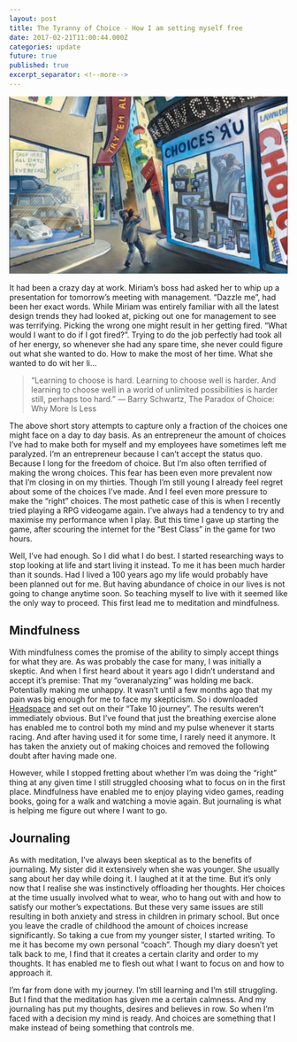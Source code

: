 ```yaml
---
layout: post
title: The Tyranny of Choice - How I am setting myself free
date: 2017-02-21T11:00:44.000Z
categories: update
future: true
published: true
excerpt_separator: <!--more-->
---
```


<img src="/images/fulls/chaos.png" class="fit image"> 

It had been a crazy day at work. Miriam’s boss had asked her to whip up a presentation for tomorrow’s meeting with management. “Dazzle me”, had been her exact words. While Miriam was entirely familiar with all the latest design trends they had looked at, picking out one for management to see was terrifying. Picking the wrong one might result in her getting fired. “What would I want to do if I got fired?”. Trying to do the job perfectly had took all of her energy, so whenever she had any spare time, she never could figure out what she wanted to do. How to make the most of her time. What she wanted to do wit her li…
> “Learning to choose is hard. Learning to choose well is harder. And learning to choose well in a world of unlimited possibilities is harder still, perhaps too hard.”
> ― Barry Schwartz, The Paradox of Choice: Why More Is Less
<!--more-->

The above short story attempts to capture only a fraction of the choices one might face on a day to day basis. As an entrepreneur the amount of choices I’ve had to make both for myself and my employees have sometimes left me paralyzed. I’m an entrepreneur because I can’t accept the status quo. Because I long for the freedom of choice. But I’m also often terrified of making the wrong choices. This fear has been even more prevalent now that I’m closing in on my thirties. Though I’m still young I already feel regret about some of the choices I’ve made. And I feel even more pressure to make the “right” choices. The most pathetic case of this is when I recently tried playing a RPG videogame again. I’ve always had a tendency to try and maximise my performance when I play. But this time I gave up starting the game, after scouring the internet for the “Best Class” in the game for two hours. 



Well, I’ve had enough. So I did what I do best. I started researching ways to stop looking at life and start living it instead. To me it has been much harder than it sounds. Had I lived a 100 years ago my life would probably have been planned out for me. But having abundance of choice in our lives is not going to change anytime soon. So teaching myself to live with it seemed like the only way to proceed. This first lead me to meditation and mindfulness.

## Mindfulness

With mindfulness comes the promise of the ability to simply accept things for what they are. As was probably the case for many, I was initially a skeptic. And when I first heard about it years ago I didn’t understand and accept it’s premise: That my “overanalyzing” was holding me back. Potentially making me unhappy. It wasn’t until a few months  ago that my pain was big enough for me to face my skepticism. So i downloaded [Headspace](undefined) and set out on their “Take 10 journey”. The results weren’t immediately obvious. But I’ve found that just the breathing exercise alone has enabled me to control both my mind and my pulse whenever it starts racing. And after having used it for some time, I rarely need it anymore. It has taken the anxiety out of making choices and removed the following doubt after having made one. 

However, while I stopped fretting about whether I’m was doing the “right” thing at any given time I still struggled choosing what to focus on in the first place. Mindfulness have enabled me to enjoy playing video games, reading books, going for a walk and watching a movie again. But journaling is what is helping me figure out where I want to go.

## Journaling

As with meditation, I’ve always been skeptical as to the benefits of journaling. My sister did it extensively when she was younger. She usually sang about her day while doing it. I laughed at it at the time. But it’s only now that I realise she was instinctively offloading her thoughts. Her choices at the time usually involved what to wear, who to hang out with and how to satisfy our mother’s expectations. But these very same issues are still resulting in both anxiety and stress in children in primary school.
But once you leave the cradle of childhood the amount of choices increase significantly. So taking a cue from my younger sister, I started writing. To me it has become my own personal “coach”. Though my diary doesn’t yet talk back to me, I find that it creates a certain clarity and order to my thoughts. It has enabled me to flesh out what I want to focus on and how to approach it. 

I’m far from done with my journey. I’m still learning and I’m still struggling. But I find that the meditation has given me a certain calmness. And my journaling has put my thoughts, desires and believes in row. So when I’m faced with a decision my mind is ready. And choices are something that I make instead of being something that controls me. 
